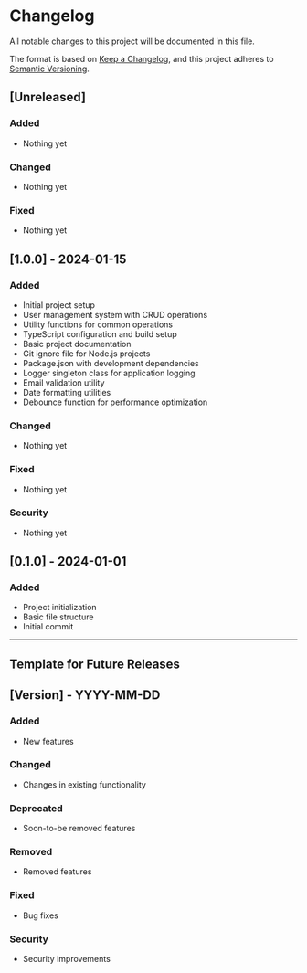 # Changelog

All notable changes to this project will be documented in this file.

The format is based on [Keep a Changelog](https://keepachangelog.com/en/1.0.0/),
and this project adheres to [Semantic Versioning](https://semver.org/spec/v2.0.0.html).

## [Unreleased]

### Added

- Nothing yet

### Changed

- Nothing yet

### Fixed

- Nothing yet

## [1.0.0] - 2024-01-15

### Added

- Initial project setup
- User management system with CRUD operations
- Utility functions for common operations
- TypeScript configuration and build setup
- Basic project documentation
- Git ignore file for Node.js projects
- Package.json with development dependencies
- Logger singleton class for application logging
- Email validation utility
- Date formatting utilities
- Debounce function for performance optimization

### Changed

- Nothing yet

### Fixed

- Nothing yet

### Security

- Nothing yet

## [0.1.0] - 2024-01-01

### Added

- Project initialization
- Basic file structure
- Initial commit

---

## Template for Future Releases

## [Version] - YYYY-MM-DD

### Added

- New features

### Changed

- Changes in existing functionality

### Deprecated

- Soon-to-be removed features

### Removed

- Removed features

### Fixed

- Bug fixes

### Security

- Security improvements
